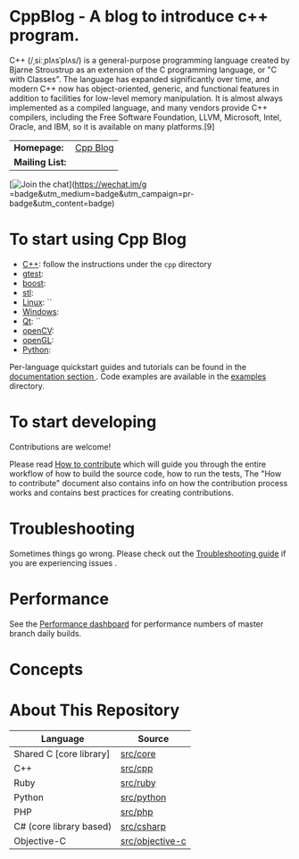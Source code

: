 CppBlog - A blog to introduce c++ program.
===================================

C++ (/ˌsiːˌplʌsˈplʌs/) is a general-purpose programming language created by Bjarne Stroustrup as an extension of the C programming language, or "C with Classes". The language has expanded significantly over time, and modern C++ now has object-oriented, generic, and functional features in addition to facilities for low-level memory manipulation. It is almost always implemented as a compiled language, and many vendors provide C++ compilers, including the Free Software Foundation, LLVM, Microsoft, Intel, Oracle, and IBM, so it is available on many platforms.[9]

<table>
  <tr>
    <td><b>Homepage:</b></td>
    <td><a href="https://rongplus.github.io/">Cpp Blog</a></td>
  </tr>
  <tr>
    <td><b>Mailing List:</b></td>
    <td><a href=""> </a></td>
  </tr>
</table>

[![Join the chat](https://badges.gitter.im/grpc/grpc.svg)](https://wechat.im/g =badge&utm_medium=badge&utm_campaign=pr-badge&utm_content=badge)

# To start using Cpp Blog



 * [C++](cpp): follow the instructions under the `cpp` directory
 * [gtest](googletest): 
 * [boost](boost): 
 * [stl](stl): 
 * [Linux](linux): ``
 * [Windows](windows):
 * [Qt](qt): ``
 * [openCV](src/objective-c): 
 * [openGL](src/php): 
 * [Python](src/python): 


Per-language quickstart guides and tutorials can be found in the [documentation section  ](https://google.ca/). Code examples are available in the [examples](examples) directory.

# To start developing

Contributions are welcome!

Please read [How to contribute](CONTRIBUTING.md) which will guide you through the entire workflow of how to build the source code, how to run the tests, 
The "How to contribute" document also contains info on how the contribution process works and contains best practices for creating contributions.

# Troubleshooting

Sometimes things go wrong. Please check out the [Troubleshooting guide](TROUBLESHOOTING.md) if you are experiencing issues .

# Performance 

See the [Performance dashboard](https://performancard=5652536396611584) for performance numbers of master branch daily builds.

# Concepts

# About This Repository



| Language                | Source                              |
|-------------------------|-------------------------------------|
| Shared C [core library] | [src/core](src/core)                |
| C++                     | [src/cpp](src/cpp)                  |
| Ruby                    | [src/ruby](src/ruby)                |
| Python                  | [src/python](src/python)            |
| PHP                     | [src/php](src/php)                  |
| C# (core library based) | [src/csharp](src/csharp)            |
| Objective-C             | [src/objective-c](src/objective-c)  |

